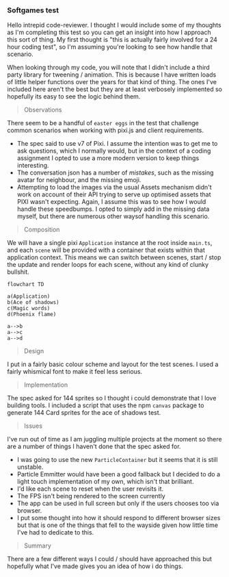 ### Softgames test

Hello intrepid code-reviewer. I thought I would include some of my thoughts as I'm completing this test so you can get an insight into how I approach this sort of thing. My first thought is "this is actually fairly involved for a 24 hour coding test", so I'm assuming you're looking to see how handle that scenario. 

When looking through my code, you will note that I didn't include a third party library for tweening / animation. This is because I have written loads of little helper functions over the years for that kind of thing. The ones I've included here aren't the best but they are at least verbosely implemented so hopefully its easy to see the logic behind them.

> Observations

There seem to be a handful of `easter eggs` in the test that challenge common scenarios when working with pixi.js and client requirements.

- The spec said to use v7 of Pixi. I assume the intention was to get me to ask questions, which I normally would, but in the context of a coding assignment I opted to use a more modern version to keep things interesting.
- The conversation json has a number of _mistakes_, such as the missing avatar for neighbour, and the missing emoji.
- Attempting to load the images via the usual Assets mechanism didn't work on account of their API trying to serve up optimised assets that PIXI wasn't expecting. Again, I assume this was to see how I would handle these speedbumps. I opted to simply add in the missing data myself, but there are numerous other waysof handling this scenario.

> Composition

We will have a single pixi `Application` instance at the root inside `main.ts`, and each `scene` will be provided with a container that exists within that application context. This means we can switch between scenes, start / stop the update and render loops for each scene, without any kind of clunky bullshit.

```mermaid
flowchart TD

a(Application)
b(Ace of shadows)
c(Magic words)
d(Phoenix flame)

a-->b
a-->c
a-->d

```

> Design

I put in a fairly basic colour scheme and layout for the test scenes. I used a fairly whismical font to make it feel less serious.

> Implementation

The spec asked for 144 sprites so I thought i could demonstrate that I love building tools. I included a script that uses the npm `canvas` package to generate 144 Card sprites for the ace of shadows test.

> Issues

I've run out of time as I am juggling multiple projects at the moment so there are a number of things I haven't done that the spec asked for.

- I was going to use the new `ParticleContainer` but it seems that it is still unstable.
- Particle Emmitter would have been a good fallback but I decided to do a light touch implementation of my own, which isn't that brilliant.
- I'd like each scene to reset when the user revisits it. 
- The FPS isn't being rendered to the screen currently
- The app can be used in full screen but only if the users chooses too via browser.
- I put some thought into how it should respond to different browser sizes but that is one of the things that fell to the wayside given how little time I've had to dedicate to this.

> Summary

There are a few different ways I could / should have approached this but hopefully what I've made gives you an idea of how i do things. 